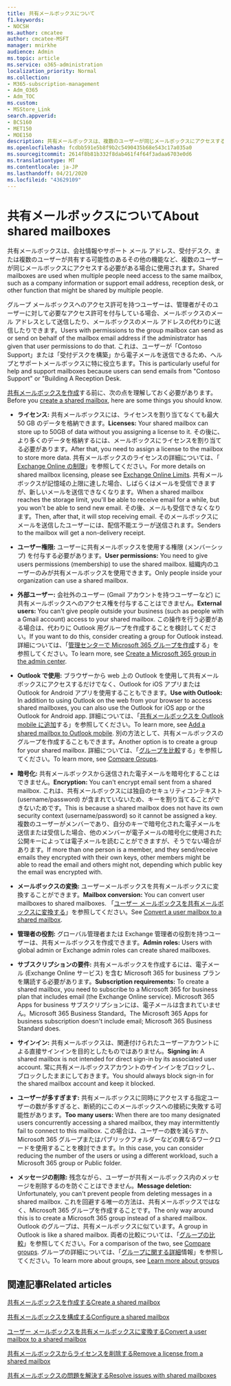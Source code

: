 ```yaml
---
title: 共有メールボックスについて
f1.keywords:
- NOCSH
ms.author: cmcatee
author: cmcatee-MSFT
manager: mnirkhe
audience: Admin
ms.topic: article
ms.service: o365-administration
localization_priority: Normal
ms.collection:
- M365-subscription-management
- Adm_O365
- Adm_TOC
ms.custom:
- MSStore_Link
search.appverid:
- BCS160
- MET150
- MOE150
description: 共有メールボックスは、複数のユーザーが同じメールボックスにアクセスする必要がある場合に使用されます。 共有メールボックスを作成する前に知っておく必要のある情報について説明します。
ms.openlocfilehash: fcdbb591e5b8f9b2c5490435b68e543c17a035a0
ms.sourcegitcommit: 2614f8b81b332f8dab461f4f64f3adaa6703e0d6
ms.translationtype: MT
ms.contentlocale: ja-JP
ms.lasthandoff: 04/21/2020
ms.locfileid: "43629109"
---
```

# <a name="about-shared-mailboxes"></a><span data-ttu-id="434be-104">共有メールボックスについて</span><span class="sxs-lookup"><span data-stu-id="434be-104">About shared mailboxes</span></span>

<span data-ttu-id="434be-105">共有メールボックスは、会社情報やサポート メール アドレス、受付デスク、または複数のユーザーが共有する可能性のあるその他の機能など、複数のユーザーが同じメールボックスにアクセスする必要がある場合に使用されます。</span><span class="sxs-lookup"><span data-stu-id="434be-105">Shared mailboxes are used when multiple people need access to the same mailbox, such as a company information or support email address, reception desk, or other function that might be shared by multiple people.</span></span>

<span data-ttu-id="434be-106">グループ メールボックスへのアクセス許可を持つユーザーは、管理者がそのユーザーに対して必要なアクセス許可を付与している場合、メールボックスのメール アドレスとして送信したり、メールボックスのメール アドレスの代わりに送信したりできます。</span><span class="sxs-lookup"><span data-stu-id="434be-106">Users with permissions to the group mailbox can send as or send on behalf of the mailbox email address if the administrator has given that user permissions to do that.</span></span> <span data-ttu-id="434be-107">これは、ユーザーが「Contoso Support」または「受付デスクを構築」から電子メールを送信できるため、ヘルプとサポートメールボックスに特に役立ちます。</span><span class="sxs-lookup"><span data-stu-id="434be-107">This is particularly useful for help and support mailboxes because users can send emails from "Contoso Support" or "Building A Reception Desk.</span></span>

<span data-ttu-id="434be-108">[共有メールボックスを作成](create-a-shared-mailbox.md)する前に、次の点を理解しておく必要があります。</span><span class="sxs-lookup"><span data-stu-id="434be-108">Before you [create a shared mailbox](create-a-shared-mailbox.md), here are some things you should know.</span></span>

- <span data-ttu-id="434be-109">**ライセンス:** 共有メールボックスには、ライセンスを割り当てなくても最大 50 GB のデータを格納できます。</span><span class="sxs-lookup"><span data-stu-id="434be-109">**Licenses:** Your shared mailbox can store up to 50GB of data without you assigning a license to it.</span></span> <span data-ttu-id="434be-110">その後に、より多くのデータを格納するには、メールボックスにライセンスを割り当てる必要があります。</span><span class="sxs-lookup"><span data-stu-id="434be-110">After that, you need to assign a license to the mailbox to store more data.</span></span> <span data-ttu-id="434be-111">共有メールボックスのライセンスの詳細については、「 [Exchange Online の制限](https://technet.microsoft.com/library/exchange-online-limits.aspx#StorageLimits)」を参照してください。</span><span class="sxs-lookup"><span data-stu-id="434be-111">For more details on shared mailbox licensing, please see [Exchange Online Limits](https://technet.microsoft.com/library/exchange-online-limits.aspx#StorageLimits).</span></span> <span data-ttu-id="434be-112">共有メールボックスが記憶域の上限に達した場合、しばらくはメールを受信できますが、新しいメールを送信できなくなります。</span><span class="sxs-lookup"><span data-stu-id="434be-112">When a shared mailbox reaches the storage limit, you'll be able to receive email for a while, but you won't be able to send new email.</span></span> <span data-ttu-id="434be-113">その後、メールも受信できなくなります。</span><span class="sxs-lookup"><span data-stu-id="434be-113">Then, after that, it will stop receiving email.</span></span> <span data-ttu-id="434be-114">そのメールボックスにメールを送信したユーザーには、配信不能エラーが送信されます。</span><span class="sxs-lookup"><span data-stu-id="434be-114">Senders to the mailbox will get a non-delivery receipt.</span></span>

- <span data-ttu-id="434be-115">**ユーザー権限:** ユーザーに共有メールボックスを使用する権限 (メンバーシップ) を付与する必要があります。</span><span class="sxs-lookup"><span data-stu-id="434be-115">**User permissions:** You need to give users permissions (membership) to use the shared mailbox.</span></span> <span data-ttu-id="434be-116">組織内のユーザーのみが共有メールボックスを使用できます。</span><span class="sxs-lookup"><span data-stu-id="434be-116">Only people inside your organization can use a shared mailbox.</span></span>

- <span data-ttu-id="434be-117">**外部ユーザー:** 会社外のユーザー (Gmail アカウントを持つユーザーなど) に共有メールボックスへのアクセス権を付与することはできません。</span><span class="sxs-lookup"><span data-stu-id="434be-117">**External users:** You can't give people outside your business (such as people with a Gmail account) access to your shared mailbox.</span></span> <span data-ttu-id="434be-118">この操作を行う必要がある場合は、代わりに Outlook 用グループを作成することを検討してください。</span><span class="sxs-lookup"><span data-stu-id="434be-118">If you want to do this, consider creating a group for Outlook instead.</span></span> <span data-ttu-id="434be-119">詳細については、「[管理センターで Microsoft 365 グループを作成](../create-groups/create-groups.md)する」を参照してください。</span><span class="sxs-lookup"><span data-stu-id="434be-119">To learn more, see [Create a Microsoft 365 group in the admin center](../create-groups/create-groups.md).</span></span>

-  <span data-ttu-id="434be-120">**Outlook で使用:** ブラウザーから web 上の Outlook を使用して共有メールボックスにアクセスするだけでなく、Outlook for iOS アプリまたは Outlook for Android アプリを使用することもできます。</span><span class="sxs-lookup"><span data-stu-id="434be-120">**Use with Outlook:** In addition to using Outlook on the web from your browser to access shared mailboxes, you can also use the Outlook for iOS app or the Outlook for Android app.</span></span> <span data-ttu-id="434be-121">詳細については、「<a href="https://support.office.com/article/f866242c-81b2-472e-8776-6c49c5473c9f" target="_blank">共有メールボックスを Outlook mobile に追加</a>する」を参照してください。</span><span class="sxs-lookup"><span data-stu-id="434be-121">To learn more, see <a href="https://support.office.com/article/f866242c-81b2-472e-8776-6c49c5473c9f" target="_blank">Add a shared mailbox to Outlook mobile</a>.</span></span> <span data-ttu-id="434be-122">別の方法として、共有メールボックスのグループを作成することもできます。</span><span class="sxs-lookup"><span data-stu-id="434be-122">Another option is to create a group for your shared mailbox.</span></span> <span data-ttu-id="434be-123">詳細については、「[グループを比較](../create-groups/compare-groups.md)する」を参照してください。</span><span class="sxs-lookup"><span data-stu-id="434be-123">To learn more, see [Compare Groups](../create-groups/compare-groups.md).</span></span>  

- <span data-ttu-id="434be-124">**暗号化:** 共有メールボックスから送信された電子メールを暗号化することはできません。</span><span class="sxs-lookup"><span data-stu-id="434be-124">**Encryption:** You can't encrypt email sent from a shared mailbox.</span></span> <span data-ttu-id="434be-125">これは、共有メールボックスには独自のセキュリティコンテキスト (username/password) が含まれていないため、キーを割り当てることができないためです。</span><span class="sxs-lookup"><span data-stu-id="434be-125">This is because a shared mailbox does not have its own security context (username/password) so it cannot be assigned a key.</span></span> <span data-ttu-id="434be-126">複数のユーザーがメンバーであり、自分のキーで暗号化された電子メールを送信または受信した場合、他のメンバーが電子メールの暗号化に使用された公開キーによっては電子メールを読むことができますが、そうでない場合があります。</span><span class="sxs-lookup"><span data-stu-id="434be-126">If more than one person is a member, and they send/receive emails they encrypted with their own keys, other members might be able to read the email and others might not, depending which public key the email was encrypted with.</span></span>

- <span data-ttu-id="434be-127">**メールボックスの変換:** ユーザーメールボックスを共有メールボックスに変換することができます。</span><span class="sxs-lookup"><span data-stu-id="434be-127">**Mailbox conversion:** You can convert user mailboxes to shared mailboxes.</span></span> <span data-ttu-id="434be-128">「[ユーザー メールボックスを共有メールボックスに変換する](convert-user-mailbox-to-shared-mailbox.md)」を参照してください。</span><span class="sxs-lookup"><span data-stu-id="434be-128">See [Convert a user mailbox to a shared mailbox](convert-user-mailbox-to-shared-mailbox.md).</span></span>

- <span data-ttu-id="434be-129">**管理者の役割:** グローバル管理者または Exchange 管理者の役割を持つユーザーは、共有メールボックスを作成できます。</span><span class="sxs-lookup"><span data-stu-id="434be-129">**Admin roles:** Users with global admin or Exchange admin roles can create shared mailboxes.</span></span>

- <span data-ttu-id="434be-130">**サブスクリプションの要件:** 共有メールボックスを作成するには、電子メール (Exchange Online サービス) を含む Microsoft 365 for business プランを購読する必要があります。</span><span class="sxs-lookup"><span data-stu-id="434be-130">**Subscription requirements:** To create a shared mailbox, you need to subscribe to a Microsoft 365 for business plan that includes email (the Exchange Online service).</span></span> <span data-ttu-id="434be-131">Microsoft 365 Apps for business サブスクリプションには、電子メールは含まれていません。Microsoft 365 Business Standard。</span><span class="sxs-lookup"><span data-stu-id="434be-131">The Microsoft 365 Apps for business subscription doesn't include email; Microsoft 365 Business Standard does.</span></span>

- <span data-ttu-id="434be-132">**サインイン:** 共有メールボックスは、関連付けられたユーザーアカウントによる直接サインインを目的としたものではありません。</span><span class="sxs-lookup"><span data-stu-id="434be-132">**Signing in:** A shared mailbox is not intended for direct sign-in by its associated user account.</span></span> <span data-ttu-id="434be-133">常に共有メールボックスアカウントのサインインをブロックし、ブロックしたままにしておきます。</span><span class="sxs-lookup"><span data-stu-id="434be-133">You should always block sign-in for the shared mailbox account and keep it blocked.</span></span>

- <span data-ttu-id="434be-134">**ユーザーが多すぎます:** 共有メールボックスに同時にアクセスする指定ユーザーの数が多すぎると、断続的にこのメールボックスへの接続に失敗する可能性があります。</span><span class="sxs-lookup"><span data-stu-id="434be-134">**Too many users:** When there are too many designated users concurrently accessing a shared mailbox, they may intermittently fail to connect to this mailbox.</span></span> <span data-ttu-id="434be-135">この場合は、ユーザーの数を減らすか、Microsoft 365 グループまたはパブリックフォルダーなどの異なるワークロードを使用することを検討できます。</span><span class="sxs-lookup"><span data-stu-id="434be-135">In this case, you can consider reducing the number of the users or using a different workload, such a Microsoft 365 group or Public folder.</span></span>

- <span data-ttu-id="434be-136">**メッセージの削除:** 残念ながら、ユーザーが共有メールボックス内のメッセージを削除するのを防ぐことはできません。</span><span class="sxs-lookup"><span data-stu-id="434be-136">**Message deletion:** Unfortunately, you can't prevent people from deleting messages in a shared mailbox.</span></span> <span data-ttu-id="434be-137">これを回避する唯一の方法は、共有メールボックスではなく、Microsoft 365 グループを作成することです。</span><span class="sxs-lookup"><span data-stu-id="434be-137">The only way around this is to create a Microsoft 365 group instead of a shared mailbox.</span></span> <span data-ttu-id="434be-138">Outlook のグループは、共有メールボックスに似ています。</span><span class="sxs-lookup"><span data-stu-id="434be-138">A group in Outlook is like a shared mailbox.</span></span> <span data-ttu-id="434be-139">両者の比較については、「[グループの比較](../create-groups/compare-groups.md)」を参照してください。</span><span class="sxs-lookup"><span data-stu-id="434be-139">For a comparison of the two, see [Compare groups](../create-groups/compare-groups.md).</span></span> <span data-ttu-id="434be-140">グループの詳細については、「[グループに関する詳細](https://support.office.com/article/b565caa1-5c40-40ef-9915-60fdb2d97fa2.aspx)情報」を参照してください。</span><span class="sxs-lookup"><span data-stu-id="434be-140">To learn more about groups, see [Learn more about groups](https://support.office.com/article/b565caa1-5c40-40ef-9915-60fdb2d97fa2.aspx)</span></span>

## <a name="related-articles"></a><span data-ttu-id="434be-141">関連記事</span><span class="sxs-lookup"><span data-stu-id="434be-141">Related articles</span></span>

[<span data-ttu-id="434be-142">共有メールボックスを作成する</span><span class="sxs-lookup"><span data-stu-id="434be-142">Create a shared mailbox</span></span>](create-a-shared-mailbox.md)

[<span data-ttu-id="434be-143">共有メールボックスを構成する</span><span class="sxs-lookup"><span data-stu-id="434be-143">Configure a shared mailbox</span></span>](configure-a-shared-mailbox.md)

[<span data-ttu-id="434be-144">ユーザー メールボックスを共有メールボックスに変換する</span><span class="sxs-lookup"><span data-stu-id="434be-144">Convert a user mailbox to a shared mailbox</span></span>](convert-user-mailbox-to-shared-mailbox.md)

[<span data-ttu-id="434be-145">共有メールボックスからライセンスを削除する</span><span class="sxs-lookup"><span data-stu-id="434be-145">Remove a license from a shared mailbox</span></span>](remove-license-from-shared-mailbox.md)

[<span data-ttu-id="434be-146">共有メールボックスの問題を解決する</span><span class="sxs-lookup"><span data-stu-id="434be-146">Resolve issues with shared mailboxes</span></span>](resolve-issues-with-shared-mailboxes.md)
